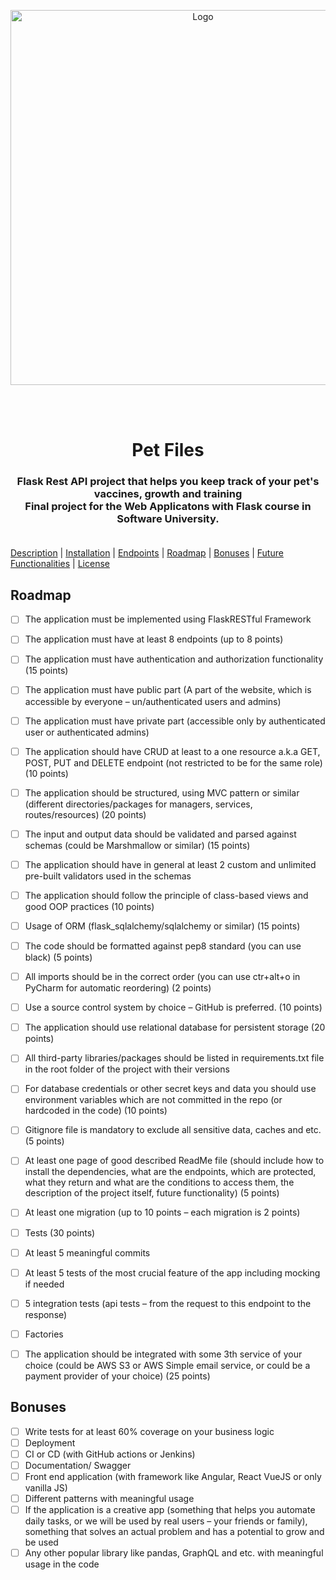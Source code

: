 <div align="center">
<p align=center>
<a href="https://softuni.bg">
<img src="https://codeweek-s3.s3.amazonaws.com/event_picture/SoftUni-Logo-Flat.png" alt="Logo" width="600">
</a>
<p>
<br><br>
<h1 align=center>Pet Files</h1>
<h3 align=center>
Flask Rest API project that helps you keep track of your pet's vaccines, growth and training <br>
Final project for the Web Applicatons with Flask course in Software University. <br>
<br>
</div>

[Description](#description) | [Installation](#installation) | [Endpoints](#urls) | [Roadmap](#roadmap) | [Bonuses](#credits) | [Future Functionalities](#credits) | [License](#license)

<!-- ROADMAP -->
## Roadmap

- [ ] The application must be implemented using FlaskRESTful Framework
- [ ] The application must have at least 8 endpoints (up to 8 points)
- [ ] The application must have authentication and authorization functionality (15 points)
- [ ] The application must have public part (A part of the website, which is accessible by everyone – un/authenticated users and admins)
- [ ] The application must have private part (accessible only by authenticated user or authenticated admins)
- [ ] The application should have CRUD at least to a one resource a.k.a GET, POST, PUT and DELETE endpoint (not restricted to be for the same role) (10 points)
- [ ] The application should be structured, using MVC pattern or similar (different directories/packages for managers, services, routes/resources) (20 points)
- [ ] The input and output data should be validated and parsed against schemas (could be Marshmallow or similar) (15 points)
- [ ] The application should have in general at least 2 custom and unlimited pre-built validators used in the schemas
- [ ] The application should follow the principle of class-based views and good OOP practices (10 points)
- [ ] Usage of ORM (flask_sqlalchemy/sqlalchemy or similar) (15 points)
- [ ] The code should be formatted against pep8 standard (you can use black) (5 points)
- [ ] All imports should be in the correct order (you can use ctr+alt+o in PyCharm for automatic reordering) (2 points)
- [ ] Use a source control system by choice – GitHub is preferred. (10 points)
- [ ] The application should use relational database for persistent storage (20 points)
- [ ] All third-party libraries/packages should be listed in requirements.txt file in the root folder of the project with their versions
- [ ] For database credentials or other secret keys and data you should use environment variables which are not committed in the repo (or hardcoded in the code) (10 points)
- [ ] Gitignore file is mandatory to exclude all sensitive data, caches and etc. (5 points)
- [ ] At least one page of good described ReadMe file (should include how to install the dependencies, what are the endpoints, which are protected, what they return and what are the conditions to access them, the description of the project itself, future functionality) (5 points)
- [ ] At least one migration (up to 10 points – each migration is 2 points)
- [ ] Tests (30 points)
- [ ] At least 5 meaningful commits
- [ ] At least 5 tests of the most crucial feature of the app including mocking if needed
- [ ] 5 integration tests (api tests – from the request to this endpoint to the response)
- [ ] Factories
- [ ] The application should be integrated with some 3th service of your choice (could be AWS S3 or AWS Simple email service, or could be a payment provider of your choice) (25 points)


<!-- BONUSES -->
## Bonuses

- [ ] Write tests for at least 60% coverage on your business logic
- [ ] Deployment
- [ ] CI or CD (with GitHub actions or Jenkins)
- [ ] Documentation/ Swagger
- [ ] Front end application (with framework like Angular, React VueJS or only vanilla JS)
- [ ] Different patterns with meaningful usage
- [ ] If the application is a creative app (something that helps you automate daily tasks, or we will be used by real users – your friends or family), something that solves an actual problem and has a potential to grow and be used
- [ ] Any other popular library like pandas, GraphQL and etc. with meaningful usage in the code
